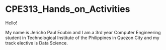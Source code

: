 # CPE313_Hands_on_Activities

Hello!

My name is Jericho Paul Ecubin and I am a 3rd year Computer Engineering student in Technological Institute of the Philippines
in Quezon City and my track elective is Data Science.
